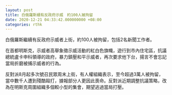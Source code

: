 ```yaml
---
layout: post
title: 白俄羅斯續有反政府示威　約100人被拘留
date: 2020-12-21 04:33:42.000000000 +08:00
categories: rthk
---
```


白俄羅斯繼續有反政府示威者上街，約100人被拘留，包括2名新聞工作者。

在首都明斯克，示威者高舉象徵示威活動的紅白色旗幟，遊行到市內住宅區，抗議總統盧卡申科領導的政府，暴力鎮壓和平示威者，再次要求他下台，揚言不會忘記當局折磨被捕示威者的行為。

反對派8月起多次號召民眾周末上街，有人權組織表示，至今超過3萬人被拘留，當中數千人遭到殘酷毆打，據報部分人更因此喪命。反對派近期調整抗議策略，改為在明斯克周圍組織多個較小型的集會，期望逃過當局打壓。
